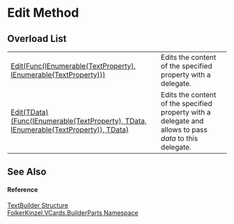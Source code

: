 # Edit Method


## Overload List
<table>
<tr>
<td><a href="e284a710-f79f-da8c-0596-3519bc0999a6.md">Edit(Func(IEnumerable(TextProperty), IEnumerable(TextProperty)))</a></td>
<td>Edits the content of the specified property with a delegate.</td></tr>
<tr>
<td><a href="064c94b5-cb64-7ddd-d3a3-b015bf7b5c35.md">Edit(TData)(Func(IEnumerable(TextProperty), TData, IEnumerable(TextProperty)), TData)</a></td>
<td>Edits the content of the specified property with a delegate and allows to pass <em>data</em> to this delegate.</td></tr>
</table>

## See Also


#### Reference
<a href="d749aa8e-5dcf-fbeb-deb6-cd9d032fb67c.md">TextBuilder Structure</a>  
<a href="30716183-7f69-ceb8-b5fe-4d9f23e7fd2b.md">FolkerKinzel.VCards.BuilderParts Namespace</a>  
